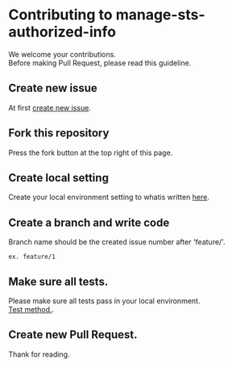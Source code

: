 # Contributing to manage-sts-authorized-info

We welcome your contributions.  
Before making Pull Request, please read this guideline.

## Create new issue

At first [create new issue](https://github.com/MasakiMisawa/manage-sts-authorized-info/issues/new/choose).

## Fork this repository

Press the fork button at the top right of this page.

## Create local setting

Create your local environment setting to whatis written [here](/README.md#create-local-setting).

## Create a branch and write code

Branch name should be the created issue number after 'feature/'.

```
ex. feature/1
```

## Make sure all tests.

Please make sure all tests pass in your local environment.  
[Test method.](/README.md#test).

## Create new Pull Request.

Thank for reading.
